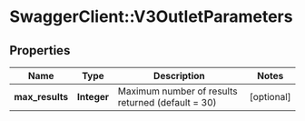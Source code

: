 # SwaggerClient::V3OutletParameters

## Properties
Name | Type | Description | Notes
------------ | ------------- | ------------- | -------------
**max_results** | **Integer** | Maximum number of results returned (default &#x3D; 30) | [optional] 

